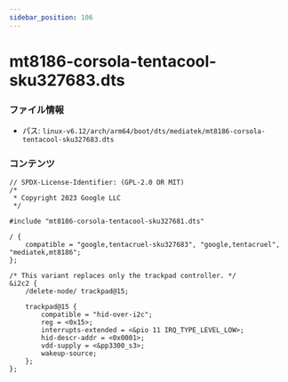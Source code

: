 ```yaml
---
sidebar_position: 106
---
```

# mt8186-corsola-tentacool-sku327683.dts

### ファイル情報

- パス: `linux-v6.12/arch/arm64/boot/dts/mediatek/mt8186-corsola-tentacool-sku327683.dts`

### コンテンツ

```dts
// SPDX-License-Identifier: (GPL-2.0 OR MIT)
/*
 * Copyright 2023 Google LLC
 */

#include "mt8186-corsola-tentacool-sku327681.dts"

/ {
	compatible = "google,tentacruel-sku327683", "google,tentacruel", "mediatek,mt8186";
};

/* This variant replaces only the trackpad controller. */
&i2c2 {
	/delete-node/ trackpad@15;

	trackpad@15 {
		compatible = "hid-over-i2c";
		reg = <0x15>;
		interrupts-extended = <&pio 11 IRQ_TYPE_LEVEL_LOW>;
		hid-descr-addr = <0x0001>;
		vdd-supply = <&pp3300_s3>;
		wakeup-source;
	};
};

```
